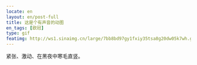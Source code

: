 ```yaml
---
locate: en
layout: en/post-full
title: 这是个有声音的动图
en_tags: [欧冠]
type: gif
featimg: http://ws1.sinaimg.cn/large/7bb8bd97gy1fxiy35tsa8g20dw05k7wh.gif
---
```


紧张、激动、在黑夜中寒毛直竖。